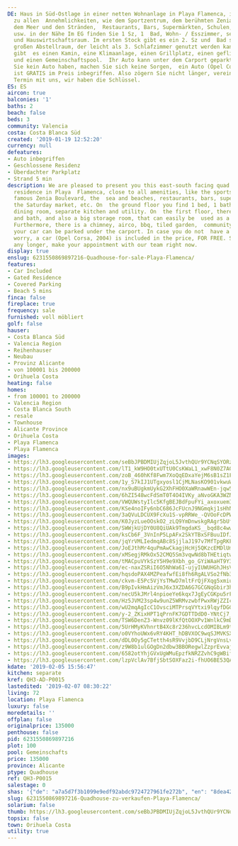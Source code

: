 ```yaml
---
DE: Haus in Süd-Ostlage in einer netten Wohnanlage in Playa Flamenca, in der Nähe
  zu allen  Annehmlichkeiten, wie dem Sportzentrum, dem berühmten Zenia Boulevard,
  dem Meer und den Stränden,  Restaurants, Bars, Supermärkten, Schulen, dem Samstagsmarkt
  usw. in der Nähe Im EG finden Sie 1 Sz, 1  Bad, Wohn- / Esszimmer, separate Küche
  und Hauswirtschaftsraum. Im ersten Stock gibt es ein 2. Sz und  Bad sowie einen
  großen Abstellraum, der leicht als 3. Schlafzimmer genutzt werden kann. Außerdem
  gibt  es einen Kamin, eine Klimaanlage, einen Grillplatz, einen gefliesten Garten
  und einen Gemeinschaftspool.  Ihr Auto kann unter dem Carport geparkt werden. Falls
  Sie kein Auto haben, machen Sie sich keine Sorgen,  ein Auto (Opel Corsa, 2004)
  ist GRATIS im Preis inbegriffen. Also zögern Sie nicht länger, vereinbaren Sie  einen
  Termin mit uns, wir haben die Schlüssel.
ES: ES
aircon: true
balconies: '1'
baths: 2
beach: false
beds: 3
community: Valencia
costa: Costa Blanca Süd
created: '2019-01-19 12:52:20'
currency: null
defeatures:
- Auto inbegriffen
- Geschlossene Residenz
- Überdachter Parkplatz
- Strand 5 min
description: We are pleased to present you this east-south facing quad in a gated
  residence in Playa  Flamenca, close to all amenities, like the sports centre, the
  famous Zenia Boulevard, the  sea and beaches, restaurants, bars, supermarkets, schools,
  the Saturday market, etc. On  the ground floor you find 1 bed, 1 bath, living /
  dining room, separate kitchen and utility. On  the first floor, there is a 2nd bed
  and bath, and also a big storage room, that can easily be  used as a 3rd bedroom.
  Furthermore, there is a chimney, airco, bbq, tiled garden,  community pool, and
  your car can be parked under the carport. In case you do not  have a car, do not
  worry, a car (Opel Corsa, 2004) is included in the price, FOR FREE. So  do not hesitate
  any longer, make your appointment with our team right now.
display: true
enslug: 6231550869897216-Quadhouse-for-sale-Playa-Flamenca/
features:
- Car Included
- Gated Residence
- Covered Parking
- Beach 5 mins
finca: false
fireplace: true
frequency: sale
furnished: voll möbliert
golf: false
hauser:
- Costa Blanca Süd
- Valencia Region
- Reihenhauser
- Neubau
- Provinz Alicante
- von 100001 bis 200000
- Orihuela Costa
heating: false
homes:
- from 100001 to 200000
- Valencia Region
- Costa Blanca South
- resale
- Townhouse
- Alicante Province
- Orihuela Costa
- Playa Flamenca
- Playa Flamenca
images:
- https://lh3.googleusercontent.com/seBbJPBDMIUjZqjoL5JvthQUr9YCNqSYORz6bqEbFMjCA0ZBEeQ9P8-3dmROwTnKiDVuO_QIGKVcOQ6Fhnc=w640-rj-e30-l100
- https://lh3.googleusercontent.com/lT1_kW9HO0txUTtU0CsKWaL1_xwF8N0Z7AGnkk4h96DMGvgutYefqq_Z8Y5W4LIWtS_ZYwHzMq-m7736UOVc=w640-rj-e30-l100
- https://lh3.googleusercontent.com/zoB_460hKf8Fwm7XoQqEDxaYejM6sB1sZ1FNWl8lfgobL0ri-w89DOHQK5lp9wuQW5ijOlSwsafgj9rm0WkMdw=w640-rj-e30-l100
- https://lh3.googleusercontent.com/1y_S7kIJ1UTgxyosl1CjMLNasKO901vkwuWgFJ9iUhHcP524EONZre5tzK9AngLbHJkMvqTLpjWhSytWxAvC=w640-rj-e30-l100
- https://lh3.googleusercontent.com/nx9uBUgkmUykG2XhFHO0XaWRnawWEn-jqw5Ckeri_Pa7zigqsYroaV_4vlYnuzR4wOd70flNXuh1f_wMu_g=w640-rj-e30-l100
- https://lh3.googleusercontent.com/6hZI548wcFdSmT0T4O4IVKy_aNvoGKA3WZNJjM8dvr5U8k1THHZ9OktphgGiR7QIAPXXxHPHeVGPepdRWM0oKg=w640-rj-e30-l100
- https://lh3.googleusercontent.com/VWQUWstyIlc5KfgBEJBdFpuFYi_axoxuemI_oT0YBxH0gXv2W0oYek_-6vBy3COojdgmFIbO5BlVzVpIsUxS=w640-rj-e30-l100
- https://lh3.googleusercontent.com/KSe4noIFy6nbC686JcFUcnJ9NGmqkj1sHhNJLqkWiQ814MamGkdpLriwRRKVpbeUbO-Tz_CLPyVVHCptGC8=w640-rj-e30-l100
- https://lh3.googleusercontent.com/3aQVuLDCUX9FcXu1S-vpRRWe_-QVOoFcDPWQ59MWYluErQn4cxeWzon0jdh18gMAINvyQwGdjeHeKJO5TpbULA=w640-rj-e30-l100
- https://lh3.googleusercontent.com/K0JyzLueOOskO2_zLQ9YmDnwskgRAgr5bUflwvFxSp6--39dSwRwJToQUAomCe4mvNpSioHGARwruDU80Wqxaw=w640-rj-e30-l100
- https://lh3.googleusercontent.com/SWWjkUjDY0U8QiUAk9TmgdaKS__bqd8c4ww3A-Z5PBKz79AhVUDHtBs9nbHw9W8nrH83RyWftoSO5CCRxnLC=w640-rj-e30-l100
- https://lh3.googleusercontent.com/ksCb6F_3VnInP5LpAFx2SkYTBxSFBuuIDfJ0QIlcqhzD37rxQ07IUT7Ff1qdbeLwybSYibQPeF27x2aeWlOr=w640-rj-e30-l100
- https://lh3.googleusercontent.com/jqYrVMLIedmqABc8SjjlaJ197v7MfTpgRKFEwFlhPNRAVM33q6vf_EZiX0jnam1mHYMaAlnUwqj2IdLfT1A=w640-rj-e30-l100
- https://lh3.googleusercontent.com/JoEJthMr4quPmAwCkagjHcHj5QKzcEMDlUmOlqW7KPW6VG-8RWNSeGX63y_PeKXofCURTA_-d9BgtZozsR1D=w640-rj-e30-l100
- https://lh3.googleusercontent.com/xMSegjRMkOx52CMQ5Sm3vqwNd8bTHEtiqtw4mkbSUAj6cHhXkDgY4HkwTxIhNFFC3l5sV_o72vZyk9e2nfHgAQ=w640-rj-e30-l100
- https://lh3.googleusercontent.com/tMACpuVYkSzY5H9e9Xbh_go_GYiWAaHT9Y3TmDoaxwCGTn0oFPkUJNSxwG80Azne19Sv2Z5fDESu9SAa-8Bm=w640-rj-e30-l100
- https://lh3.googleusercontent.com/ec-naxZSRiI6O5NhWa6I-ujyIUWUHGhJHsV8r9kJL_2SAMtVzfYRL0QdtLKPoHHYuZit4RZ29qX3QzVRWWEhEg=w640-rj-e30-l100
- https://lh3.googleusercontent.com/hqsdoPAX4MZPeafwfEi8fh6RgALVSo2fNb3cIUzwSKkd2JxtnqhnCqKg_Tr12FSeCAzzmJckfsOKAWHWQu0-=w640-rj-e30-l100
- https://lh3.googleusercontent.com/ckvm-E5Pc5VjYsTMwD7mltFrQjFXqg5xmiu7QtXcy32H5Pb5MMZ6uqmLWPO_IG7fjzWjgb5ecLoD3ORwCAE=w640-rj-e30-l100
- https://lh3.googleusercontent.com/B9pIvkHmAizVmJ6x3XZDA6G7GCGNqGbir3h9nNa1rCCo6Xnrw_5s0yKEx6MNd2EmJGzbl76Jz8QL6eUavf8w_Q=w640-rj-e30-l100
- https://lh3.googleusercontent.com/necU5kJMrl4npioeYe6kqx7JgEyCGKpu5rFo8fOBP8dcPgCktANUdXOrjdaRq-RUdRHwsrF3BZD--n9OHZwA2A=w640-rj-e30-l100
- https://lh3.googleusercontent.com/Hz5JVM23sp4w9unZ5WRMvzwbfPwxRWjZZIcuKbx-RC1lF3w1i24WrLwhlulwobLnwHwgf83A8SN7ED4Fcx22Zg=w640-rj-e30-l100
- https://lh3.googleusercontent.com/wU2mqAgIcC1OvsciMTPrsqVYtxi9lqyfDGGDzX6qJ70jgKWnAoEJKN7A1E7jGH6V5CAlzUvnJsU3lAdr4eOX=w640-rj-e30-l100
- https://lh3.googleusercontent.com/y-2_ZKixHPT1qPrnFK7GDTTDdD0-YNtCj7_az37_yuqDQI_CunBQt9ehfHARYLfaxroN7Dt6-IgrzknTra2_=w640-rj-e30-l100
- https://lh3.googleusercontent.com/TSW6DenZ3-Wnvz09lKfQtOOXPv1WnlkC9mD8Hna_mxmVMvd6wzF1IpYMDtO6sjUruzkn4eHGYRt6Pbh_HA77NA=w640-rj-e30-l100
- https://lh3.googleusercontent.com/5UrHMyKVhnrtB4Xc8r236hvcLcdOMIBLm9tZx65FSCSdd-J_St5Dbra3OF7n64yI_O9K82roFq5FfjLJkg1K=w640-rj-e30-l100
- https://lh3.googleusercontent.com/o0VYhoUWx6vRY4KHT_hDBVXOC9wqSJMVKSX3DV91hzzwa2J9RQWT72XVlVmWLDkK4FD2wdPS3rUagaKciDYL=w640-rj-e30-l100
- https://lh3.googleusercontent.com/dDL0Oy5gCTetth4sR9VvjbD9CLjNrgVnsLvLfePvd8BFWQaLqonySJfXRq5vVDXpcd2jeLvjyIrFXpuesd3X=w640-rj-e30-l100
- https://lh3.googleusercontent.com/z9W8b1ulGOgDn2dbw3BBORegwlZzprEvvajSTSuDqpBs59x0SP-yMGjrtbOn_zIvr3BJJJcuSMrM2sN8CiI=w640-rj-e30-l100
- https://lh3.googleusercontent.com/6582otYhjGVxUgWMuEpzfkNRZZvhC9gWBifOsL5wuzFcWxFrqoPd9Ollt4Ynj5o6UZuLlqQfldRthNfOEUD_0w=w640-rj-e30-l100
- https://lh3.googleusercontent.com/lzpVclAv7BfjSbtSOXFaz2i-fhUO6BE53QAUiuY6TI73aaCZstPF28Rjl65mGgYFUXGCYzik4TQ_IMSj8OlV=w640-rj-e30-l100
kdate: '2019-02-05 15:56:47'
kitchen: separate
kref: QH3-AD-P0015
lastedited: '2019-02-07 08:30:22'
living: 72
location: Playa Flamenca
luxury: false
moredetails: ''
offplan: false
originalprice: 135000
penthouse: false
pid: 6231550869897216
plot: 100
pool: Gemeinschafts
price: 135000
province: Alicante
ptype: Quadhouse
ref: QH3-P0015
salestage: 0
shas: '{"de": "a7a5d7f3b1099e9edf92abdc9724727961fe272b", "en": "8dea420e9e5b24d65c5c1d58e068684ca7283631"}'
slug: 6231550869897216-Quadhouse-zu-verkaufen-Playa-Flamenca/
solarium: false
thumb: https://lh3.googleusercontent.com/seBbJPBDMIUjZqjoL5JvthQUr9YCNqSYORz6bqEbFMjCA0ZBEeQ9P8-3dmROwTnKiDVuO_QIGKVcOQ6Fhnc=w400-h240-n-rj-e30-l100
topsix: false
town: Orihuela Costa
utility: true
---
```

